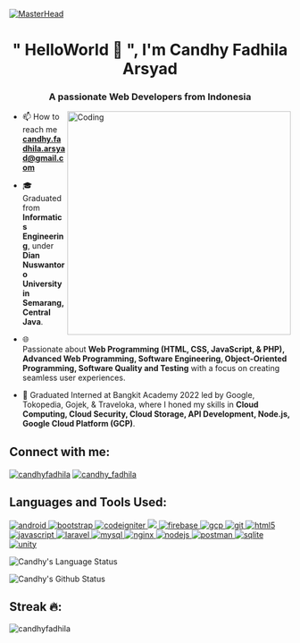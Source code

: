 [![MasterHead](https://camo.githubusercontent.com/48ec00ed4c84e771db4a1db90b56352923a8d644452a32b434d68e97006c9337/68747470733a2f2f63686b736b696c6c732e636f6d2f77702d636f6e74656e742f75706c6f6164732f323032302f30342f504e432d416e696d617465642d42616e6e6572732e676966)](https://rishavchanda.io)

<h1 align="center">"</> HelloWorld 👋 ", I'm Candhy Fadhila Arsyad</h1>
<h3 align="center">A passionate Web Developers from Indonesia</h3>

<img align="right" alt="Coding" width="400" src="https://camo.githubusercontent.com/cae12fddd9d6982901d82580bdf321d81fb299141098ca1c2d4891870827bf17/68747470733a2f2f6d69726f2e6d656469756d2e636f6d2f6d61782f313336302f302a37513379765349765f7430696f4a2d5a2e676966">

-   📫 How to reach me **candhy.fadhila.arsyad@gmail.com**

-   🎓 Graduated from **Informatics Engineering**, under **Dian Nuswantoro University in Semarang, Central Java**.

-   🌐 Passionate about **Web Programming (HTML, CSS, JavaScript, & PHP), Advanced Web Programming, Software Engineering, Object-Oriented Programming,  Software Quality and Testing** with a focus on creating seamless user experiences.

-   💼 Graduated Interned at Bangkit Academy 2022 led by Google, Tokopedia, Gojek, & Traveloka, where I honed my skills in **Cloud Computing, Cloud Security, Cloud Storage, API Development, Node.js, Google Cloud Platform (GCP)**.



## Connect with me:
<p align="left">
<a href="https://linkedin.com/in/candhyfadhila" target="blank"><img align="center" src="https://img.shields.io/badge/candhyfadhila-%230A66C2?style=for-the-badge&logo=linkedin&logoColor=black" alt="candhyfadhila" /></a>
<a href="https://instagram.com/candhy_fadhila" target="blank"><img align="center" src="https://img.shields.io/badge/candhy__fadhila-%23E4405F?style=for-the-badge&logo=instagram&logoColor=black" alt="candhy_fadhila" /></a>
</p>

## Languages and Tools Used:
<p align="left"> 
<a href="https://developer.android.com" target="_blank" rel="noreferrer"> <img src="https://img.shields.io/badge/Android-3DDC84?style=for-the-badge&logo=android&logoColor=white" alt="android"/> </a> 
<a href="https://getbootstrap.com" target="_blank" rel="noreferrer"> <img src="https://img.shields.io/badge/Bootstrap-7952B3?style=for-the-badge&logo=bootstrap&logoColor=white" alt="bootstrap"/> </a> 
<a href="https://codeigniter.com" target="_blank" rel="noreferrer"> <img src="https://img.shields.io/badge/codeigniter-%23EF4223?style=for-the-badge&logo=codeigniter&logoColor=white" alt="codeigniter" /> </a> 
<a href="https://www.w3schools.com/css/" target="_blank" rel="noreferrer"> <img src="https://img.shields.io/badge/css3-%231572B6?style=for-the-badge&logo=css3&logoColor=white"/> </a> 
<a href="https://firebase.google.com/" target="_blank" rel="noreferrer"> <img src="https://img.shields.io/badge/firebase-%23FFCA28?style=for-the-badge&logo=firebase&logoColor=black" alt="firebase"/> </a>
<a href="https://cloud.google.com" target="_blank" rel="noreferrer"> <img src="https://img.shields.io/badge/google%20cloud-%234285F4?style=for-the-badge&logo=googlecloud&logoColor=white" alt="gcp" /> </a> 
<a href="https://git-scm.com/" target="_blank" rel="noreferrer"> <img src="https://img.shields.io/badge/git-%23F05032?style=for-the-badge&logo=git&logoColor=white" alt="git"/> </a> 
<a href="https://www.w3.org/html/" target="_blank" rel="noreferrer"> <img src="https://img.shields.io/badge/HTML5-E34F26?style=for-the-badge&logo=html5&logoColor=white" alt="html5" /> </a> 
<a href="https://developer.mozilla.org/en-US/docs/Web/JavaScript" target="_blank" rel="noreferrer"> <img src="https://img.shields.io/badge/JavaScript-F7DF1E?style=for-the-badge&logo=javascript&logoColor=black" alt="javascript" /> </a> 
<a href="https://laravel.com/" target="_blank" rel="noreferrer"> <img src="https://img.shields.io/badge/laravel-FF2D20?style=for-the-badge&logo=laravel&logoColor=white" alt="laravel"/> </a> 
<a href="https://www.mysql.com/" target="_blank" rel="noreferrer"> <img src="https://img.shields.io/badge/mysql-%234479A1?style=for-the-badge&logo=mysql&logoColor=white" alt="mysql"/> </a> 
<a href="https://www.nginx.com" target="_blank" rel="noreferrer"> <img src="https://img.shields.io/badge/nginx-%23009639?style=for-the-badge&logo=nginx&logoColor=white" alt="nginx"/> </a> 
<a href="https://nodejs.org" target="_blank" rel="noreferrer"> <img src="https://img.shields.io/badge/node.js-%23339933?style=for-the-badge&logo=nodedotjs&logoColor=white" alt="nodejs" /> </a> 
<a href="https://postman.com" target="_blank" rel="noreferrer"> <img src="https://img.shields.io/badge/postman-%23FF6C37?style=for-the-badge&logo=postman&logoColor=white" alt="postman" /> </a> 
<a href="https://www.sqlite.org/" target="_blank" rel="noreferrer"> <img src="https://img.shields.io/badge/sqlite-%23003B57?style=for-the-badge&logo=sqlite&logoColor=white" alt="sqlite" /> </a> 
<a href="https://unity.com/" target="_blank" rel="noreferrer"> <img src="https://img.shields.io/badge/unity-%23000000?style=for-the-badge&logo=unity&logoColor=white" alt="unity" /> </a> </p>

![Candhy's Language Status](https://github-readme-stats.vercel.app/api/top-langs?username=candhyfadhila&show_icons=true&locale=en&layout=compact&theme=gruvbox)

![Candhy's Github Status](https://github-readme-stats.vercel.app/api?username=candhyfadhila&show_icons=true&locale=en&theme=gruvbox)


## Streak ️‍🔥:

<p><img align="center" src="https://github-readme-streak-stats.herokuapp.com/?user=candhyfadhila&theme=monokai" alt="candhyfadhila" /></p>
